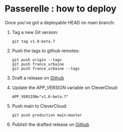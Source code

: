 # Passerelle : how to deploy

Once you've got a deployable HEAD on main branch:

1. Tag a new Git version:

    ```shell
    git tag v1.0-beta.7
    ```

2. Push the tags to github remotes:

    ```shell
    git push origin --tags
    git push france_urbaine
    git push france_urbaine --tags
    ```

3. Draft a release on [Github](https://github.com/france-urbaine/passerelle/releases)

3. Update the APP_VERSION variable on CleverCloud:

    ```
    APP_VERSION="v1.0-beta.7"
    ```

4. Push main to CleverCloud:

    ```shell
    git push production main:master
    ```

5. Publish the drafted release on [Github](https://github.com/france-urbaine/passerelle/releases)

